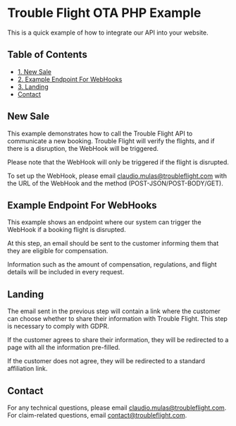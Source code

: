 # Trouble Flight OTA PHP Example

This is a quick example of how to integrate our API into your website.

## Table of Contents

- [1. New Sale](#new-sale)
- [2. Example Endpoint For WebHooks](#example-endpoint-for-webhooks)
- [3. Landing](#landing)
- [Contact](#contact)

## New Sale

This example demonstrates how to call the Trouble Flight API to communicate a new booking. Trouble Flight will verify the flights, and if there is a disruption, the WebHook will be triggered.

Please note that the WebHook will only be triggered if the flight is disrupted.

To set up the WebHook, please email [claudio.mulas@troubleflight.com](mailto:claudio.mulas@troubleflight.com) with the URL of the WebHook and the method (POST-JSON/POST-BODY/GET).

## Example Endpoint For WebHooks

This example shows an endpoint where our system can trigger the WebHook if a booking flight is disrupted.

At this step, an email should be sent to the customer informing them that they are eligible for compensation.

Information such as the amount of compensation, regulations, and flight details will be included in every request.

## Landing

The email sent in the previous step will contain a link where the customer can choose whether to share their information with Trouble Flight. This step is necessary to comply with GDPR.

If the customer agrees to share their information, they will be redirected to a page with all the information pre-filled.

If the customer does not agree, they will be redirected to a standard affiliation link.

## Contact

For any technical questions, please email [claudio.mulas@troubleflight.com](mailto:claudio.mulas@troubleflight.com). For claim-related questions, email  [contact@troubleflight.com](mailto:contact@troublelfight.com).